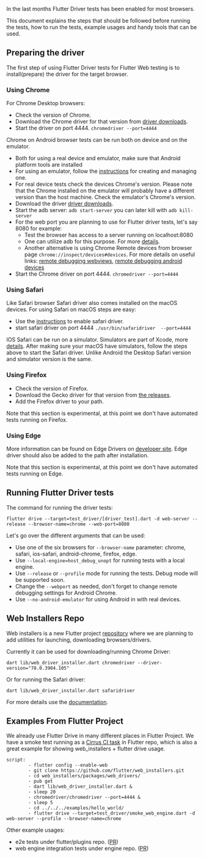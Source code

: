 In the last months Flutter Driver tests has been enabled for most browsers. 

This document explains the steps that should be followed before running the tests, how to run the tests, example usages and handy tools that can be used.

## Preparing the driver

The first step of using Flutter Driver tests for Flutter Web testing is to install(prepare) the driver for the target browser.

### Using Chrome

For Chrome Desktop browsers:
* Check the version of Chrome.
* Download the Chrome driver for that version from [driver downloads](https://chromedriver.chromium.org/downloads).
* Start the driver on port 4444. `chromedriver --port=4444`

Chrome on Android browser tests can be run both on device and on the emulator.

* Both for using a real device and emulator, make sure that Android platform tools are installed
* For using an emulator, follow the [instructions](https://developer.android.com/studio/run/managing-avds) for creating and managing one.
* For real device tests check the devices Chrome's version. Please note that the Chrome installed on the emulator will probably have a different version than the host machine. Check the emulator's Chrome's version.
* Download the driver [driver downloads](https://chromedriver.chromium.org/downloads).
* Start the adb server: `adb start-server` you can later kill with `adb kill-server`
* For the web port you are planning to use for Flutter driver tests, let's say 8080 for example:
   * Test the browser has access to a server running on localhost:8080
   * One can utilize adb for this purpose. For more [details](https://developer.android.com/studio/command-line/adb).
   * Another alternative is using Chrome Remote devices from browser page `chrome://inspect/devices#devices`. For more details on useful links: [remote debugging webviews](https://developers.google.com/web/tools/chrome-devtools/remote-debugging/webviews), [remote debugging android devices](https://developers.google.com/web/tools/chrome-devtools/remote-debugging)
* Start the Chrome driver on port 4444. `chromedriver --port=4444`

### Using Safari

Like Safari browser Safari driver also comes installed on the macOS devices. For using Safari on macOS steps are easy:
* Use the [instructions](https://developer.apple.com/documentation/webkit/testing_with_webdriver_in_safari) to enable safari driver.
* start safari driver on port 4444 `./usr/bin/safaridriver  --port=4444`

IOS Safari can be run on a simulator. Simulators are part of Xcode, more [details](https://developer.apple.com/documentation/xcode). After making sure your macOS have simulators, follow the steps above to start the Safari driver. Unlike Android the Desktop Safari version and simulator version is the same.

### Using Firefox

* Check the version of Firefox.
* Download the Gecko driver for that version from [the releases](https://github.com/mozilla/geckodriver/releases).
* Add the Firefox driver to your path.

Note that this section is experimental, at this point we don't have automated tests running on Firefox.

### Using Edge

More information can be found on Edge Drivers on [developer site](https://developer.microsoft.com/en-us/microsoft-edge/tools/webdriver/). Edge driver should also be added to the path after installation.

Note that this section is experimental, at this point we don't have automated tests running on Edge.

## Running Flutter Driver tests

The command for running the driver tests:

```
flutter drive --target=test_driver/[driver_test].dart -d web-server --release --browser-name=chrome --web-port=8080
```

Let's go over the different arguments that can be used:
* Use one of the six browsers for `--browser-name` parameter: chrome, safari, ios-safari, android-chrome, firefox, edge.
* Use `--local-engine=host_debug_unopt` for running tests with a local engine. 
* Use `--release` or `--profile` mode for running the tests. Debug mode will be supported soon.
* Change the `--webport` as needed, don't forget to change remote debugging settings for Android Chrome.
* Use `--no-android-emulator` for using Android in with real devices.

## Web Installers Repo

Web installers is a new Flutter project [repository](https://github.com/flutter/web_installers) where we are planning to add utilities for launching, downloading browsers/drivers.

Currently it can be used for downloading/running Chrome Driver:
```
dart lib/web_driver_installer.dart chromedriver --driver-version="78.0.3904.105"
```

Or for running the Safari driver:
```
dart lib/web_driver_installer.dart safaridriver
```

For more details use the [documentation](https://github.com/flutter/web_installers/tree/master/packages/web_drivers). 

## Examples From Flutter Project

We already use Flutter Drive in many different places in Flutter Project. We have a smoke test running as a [Cirrus CI task](https://github.com/flutter/flutter/blob/master/.cirrus.yml#L291) in Flutter repo, which is also a great example for showing web_installers + flutter drive usage.

```
script:
        - flutter config --enable-web
        - git clone https://github.com/flutter/web_installers.git
        - cd web_installers/packages/web_drivers/
        - pub get
        - dart lib/web_driver_installer.dart &
        - sleep 20
        - chromedriver/chromedriver --port=4444 &
        - sleep 5
        - cd ../../../examples/hello_world/
        - flutter drive --target=test_driver/smoke_web_engine.dart -d web-server --profile --browser-name=chrome
```

Other example usages:
* e2e tests under flutter/plugins repo. ([PR](https://github.com/flutter/plugins/pull/2554))
* web engine integration tests under engine repo. ([PR](https://github.com/flutter/engine/pull/16930))
